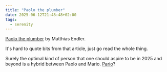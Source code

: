 ```yaml
---
title: "Paolo the plumber"
date: 2025-06-12T21:48:48+02:00
tags:
  - serenity
---
```


[Paolo the plumber](https://endler.dev/2025/paolo/) by Matthias Endler.

It's hard to quote bits from that article, just go read the whole thing.

Surely the optimal kind of person that one should aspire to be in 2025 and
beyond is a hybrid between Paolo and Mario.
[Pario](https://en.wikipedia.org/wiki/Wario)?
